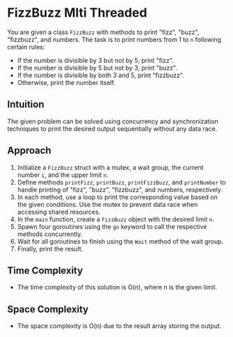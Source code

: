 # FizzBuzz Mlti Threaded
You are given a class `FizzBuzz` with methods to print "fizz", "buzz", "fizzbuzz", and numbers. The task is to print numbers from 1 to `n` following certain rules: 
- If the number is divisible by 3 but not by 5, print "fizz".
- If the number is divisible by 5 but not by 3, print "buzz".
- If the number is divisible by both 3 and 5, print "fizzbuzz".
- Otherwise, print the number itself.

## Intuition
The given problem can be solved using concurrency and synchronization techniques to print the desired output sequentially without any data race.

## Approach
1. Initialize a `FizzBuzz` struct with a mutex, a wait group, the current number `i`, and the upper limit `n`.
2. Define methods `printFizz`, `printBuzz`, `printFizzBuzz`, and `printNumber` to handle printing of "fizz", "buzz", "fizzbuzz", and numbers, respectively.
3. In each method, use a loop to print the corresponding value based on the given conditions. Use the mutex to prevent data race when accessing shared resources.
4. In the `main` function, create a `FizzBuzz` object with the desired limit `n`.
5. Spawn four goroutines using the `go` keyword to call the respective methods concurrently.
6. Wait for all goroutines to finish using the `Wait` method of the wait group.
7. Finally, print the result.

## Time Complexity
- The time complexity of this solution is O(n), where n is the given limit.

## Space Complexity
- The space complexity is O(n) due to the result array storing the output.